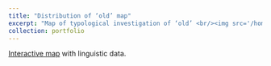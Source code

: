 ```yaml
---
title: "Distribution of ‘old’ map"
excerpt: "Map of typological investigation of ‘old’ <br/><img src='/homepage/images/thai.png'>"
collection: portfolio
---
```


[Interactive map](http://nevmenandr.net/pages/old.php) with linguistic data. 
